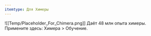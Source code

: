 ```yaml
---
itemtype: Для Химеры
---
```

![[Temp/Placeholder_For_Chimera.png]]
Даёт 48 млн опыта химеры. Примените здесь: Химера > Обучение.
